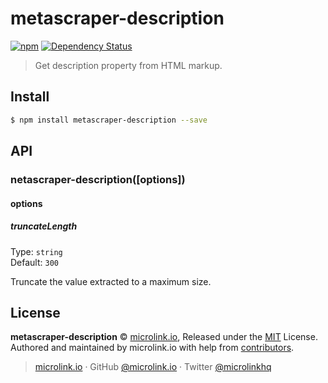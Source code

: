 # metascraper-description

[![npm](https://img.shields.io/npm/v/metascraper-description.svg?style=flat-square)](https://www.npmjs.com/package/metascraper-description)
[![Dependency Status](https://david-dm.org/microlinkhq/metascraper.svg?path=packages/metascraper-description&style=flat-square)](https://david-dm.org/microlinkhq/metascraper?path=packages/metascraper-description)

> Get description property from HTML markup.

## Install

```bash
$ npm install metascraper-description --save
```

## API

### netascraper-description([options])

#### options

##### truncateLength

Type: `string`<br>
Default: `300`

Truncate the value extracted to a maximum size.

## License

**metascraper-description** © [microlink.io](https://microlink.io), Released under the [MIT](https://github.com/microlinkhq/metascraper-description/blob/master/LICENSE.md) License.<br>
Authored and maintained by microlink.io with help from [contributors](https://github.com/microlinkhq/metascraper-description/contributors).

> [microlink.io](https://microlink.io) · GitHub [@microlink.io](https://github.com/microlinkhq) · Twitter [@microlinkhq](https://twitter.com/microlinkhq)

